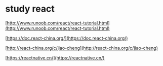 # study react

[http://www.runoob.com/react/react-tutorial.html](http://www.runoob.com/react/react-tutorial.html)

[https://doc.react-china.org/](https://doc.react-china.org/)

[http://react-china.org/c/jiao-cheng](http://react-china.org/c/jiao-cheng)

[https://reactnative.cn/](https://reactnative.cn/)
